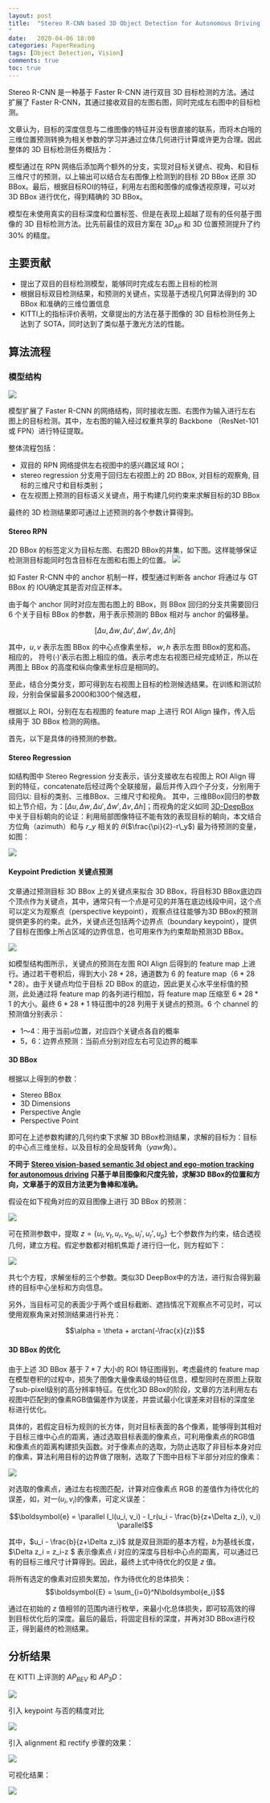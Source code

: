 ```yaml
---
layout: post
title:  "Stereo R-CNN based 3D Object Detection for Autonomous Driving
"
date:   2020-04-06 18:00
categories: PaperReading 
tags: [Object Detection, Vision]
comments: true
toc: true
---
```


Stereo R-CNN 是一种基于 Faster R-CNN 进行双目 3D 目标检测的方法。通过扩展了 Faster R-CNN，其通过接收双目的左图右图，同时完成左右图中的目标检测。

文章认为，目标的深度信息与二维图像的特征并没有很直接的联系，而将木白哦的三维位置预测转换为相关参数的学习并通过立体几何进行计算或许更为合理。因此整体的 3D 目标检测任务概括为：

模型通过在 RPN 网络后添加两个额外的分支，实现对目标关键点、视角、和目标三维尺寸的预测，以上输出可以结合左右图像上检测到的目标 2D BBox 还原 3D BBox。最后，根据目标ROI的特征，利用左右图和图像的成像透视原理，可以对 3D BBox 进行优化，得到精确的 3D BBox。

模型在未使用真实的目标深度和位置标签、但是在表现上超越了现有的任何基于图像的 3D 目标检测方法。比先前最佳的双目方案在 $3D_{AP}$ 和  3D 位置预测提升了约 30% 的精度。


## 主要贡献

* 提出了双目的目标检测模型，能够同时完成左右图上目标的检测
* 根据目标双目检测结果，和预测的关键点，实现基于透视几何算法得到的 3D BBox 和准确的三维位置信息
* KITTI上的指标评价表明，文章提出的方法在基于图像的 3D 目标检测任务上达到了 SOTA，同时达到了类似基于激光方法的性能。



## 算法流程

### 模型结构

![](https://glimg.oss-cn-shanghai.aliyuncs.com/test/20200323171022.png)

模型扩展了 Faster R-CNN 的网络结构，同时接收左图、右图作为输入进行左右图上的目标检测。其中，左右图的输入经过权重共享的 Backbone （ResNet-101 或 FPN）进行特征提取。

整体流程包括：

* 双目的 RPN 网络提供左右视图中的感兴趣区域 ROI；
* stereo regression 分支用于回归左右视图上的 2D BBox, 对目标的观察角, 目标的三维尺寸和目标类别；
* 在左视图上预测的目标语义关键点，用于构建几何约束来求解目标的3D BBox

最终的 3D 检测结果即可通过上述预测的各个参数计算得到。

#### Stereo RPN

2D BBox 的标签定义为目标左图、右图2D BBox的并集，如下图。这样能够保证检测测目标能同时包含目标在左图和右图上的位置。
![](https://glimg.oss-cn-shanghai.aliyuncs.com/test/20200323180604.png)

如 Faster R-CNN 中的 anchor 机制一样，模型通过判断各 anchor 将通过与 GT BBox 的 IOU确定其是否对应正样本。

由于每个 anchor 同时对应左图右图上的 BBox，则 BBox 回归的分支共需要回归 6 个关于目标 BBox 的参数，用于表示预测的 BBox 相对与 anchor 的偏移量。

$$[\Delta u, \Delta w, \Delta u', \Delta w', \Delta v, \Delta h]$$

其中，$u, v$ 表示左图 BBox 的中心点像素坐标， $w, h$ 表示左图 BBox的宽和高。相应的， 符号$(·)‘$表示右图上相应的值。表示考虑左右视图已经完成矫正，所以在两图上 BBox 的高度和纵向像素坐标应是相同的。

至此，结合分类分支，即可得到左右视图上目标的检测候选结果。在训练和测试阶段，分别会保留最多2000和300个候选框，


根据以上 ROI，分别在左右视图的 feature map 上进行 ROI Align 操作，传入后续用于 3D BBox 检测的网络。

首先，以下是具体的待预测的参数。

#### Stereo Regression


如结构图中 Stereo Regression 分支表示，该分支接收左右视图上 ROI Align 得到的特征，concatenate后经过两个全联接层，最后并传入四个子分支，分别用于回归以: 目标的类别、三维BBox、三维尺寸和视角。
其中，三维BBox回归的参数如上节介绍，为：$[\Delta u, \Delta w, \Delta u', \Delta w', \Delta v, \Delta h]$；而视角的定义如同 [3D-DeepBox](3D-DeepBox) 中关于目标朝向的论证：利用局部图像特征不能有效的表现目标的朝向，本文结合方位角（azimuth）和与 $r\_y$ 相关的 $\theta$($\frac{\pi}{2}-r\_y$) 最为待预测的变量，如图：

![](https://glimg.oss-cn-shanghai.aliyuncs.com/test/20200324004948.png)


#### Keypoint Prediction 关键点预测

文章通过预测目标 3D BBox 上的关键点来拟合 3D BBox，将目标3D BBox底边四个顶点作为关键点，其中，通常只有一个点是可见的并落在底边线段中间，这个点可以定义为观察点（perspective keypoint），观察点往往能够为3D BBox的预测提供更多的约束。此外，关键点还包括两个边界点（boundary keypoint），提供了目标在图像上所占区域的边界信息，也可用来作为约束帮助预测3D BBox。

![](https://glimg.oss-cn-shanghai.aliyuncs.com/test/20200324102237.png)

如模型结构图所示，关键点的预测在左图 ROI Align 后得到的 feature map 上进行。通过若干卷积后，得到大小 $28*28$，通道数为 $6$ 的 feature map（$6*28*28$）。由于关键点均位于目标 2D BBox 的底边，因此更关心水平坐标值的预测，此处通过将 feature map 的各列进行相加，将 feature map 压缩至 $6*28*1$ 的大小。最终 $6*28*1$ 特征图中的$28$ 列用于关键点的预测。$6$ 个 channel 的预测值分别表示：

* 1～4：用于当前$u$位置，对应四个关键点各自的概率
* 5，6：边界点预测：当前点分别对应左右可见边界的概率 

#### 3D BBox

根据以上得到的参数：


* Stereo BBox
* 3D Dimensions
* Perspective Angle
* Perspective Point
  
即可在上述参数构建的几何约束下求解 3D BBox检测结果，求解的目标为：目标的中心点三维坐标，以及目标的全局旋转角（$yaw$角）。

**不同于 [Stereo vision-based semantic 3d object and ego-motion tracking for autonomous driving](Stereo) 只基于单目图像和尺度先验，求解3D BBox的位置和方向，文章基于的双目方法更为鲁棒和准确。**

假设在如下视角对应的双目图像上进行 3D BBox 的预测：

![](https://glimg.oss-cn-shanghai.aliyuncs.com/test/20200402020247.png)

可在预测参数中，提取 $z=\{u_{l}, v_{t}, u_{r}, v_{b}, u_{l}', u_{r}', u_{p}\}$ 七个参数作为约束，结合透视几何，建立方程。假定参数都对相机焦距 $f$ 进行归一化，则方程如下：


![](https://glimg.oss-cn-shanghai.aliyuncs.com/test/20200402020323.png)

共七个方程，求解坐标的三个参数。类似3D DeepBox中的方法，进行拟合得到最终的目标中心坐标和方向信息。

另外，当目标可见的表面少于两个或目标截断、遮挡情况下观察点不可见时，可以使用观察角来对预测结果进行补充：

$$\alpha = \theta + arctan(-\frac{x}{z})$$
 
#### 3D BBox 的优化

由于上述 3D BBox 基于 $7*7$ 大小的 ROI 特征图得到，考虑最终的 feature map 在模型卷积的过程中，损失了图像大量像素级的特征信息，模型同时在原图上获取了sub-pixel级别的高分辨率特征。在优化3D BBox的阶段，文章的方法利用左右视图中匹配到的像素RGB值偏差作为误差，并尝试最小化误差来对目标的深度坐标进行优化。

具体的，若假定目标为规则的长方体，则对目标表面的各个像素，能够得到其相对于目标三维中心点的距离，通过选取目标表面的像素点，可利用像素点的RGB值和像素点的距离构建损失函数。对于像素点的选取，为防止选取了非目标本身对应的像素，算法利用目标的边界做了限制，选取了下图中目标下半部分对应的像素：

![](https://glimg.oss-cn-shanghai.aliyuncs.com/test/20200407192756.png)

对选取的像素点，通过左右视图匹配，计算对应像素点 RGB 的差值作为待优化的误差，如，对一$(u_i, v_i)$的像素，可定义误差：

$$\boldsymbol{e} = \parallel I_l(u_i, v_i) - I_r(u_i - \frac{b}{z+\Delta z_i}, v_i) \parallel$$

其中，$u_i - \frac{b}{z+\Delta z_i}$ 就是双目测距的基本方程，$b$为基线长度，$\Delta z_i = z_i-z $ 表示像素点 $i$ 对应的深度与目标中心点的距离，可以通过已有的目标三维尺寸计算得到。因此，最终上式中待优化的仅是 $z$ 值。

将所有选定的像素对应损失累加，作为待优化的总体损失：
$$\boldsymbol{E} = \sum_{i=0}^N\boldsymbol{e_i}$$

通过在初始的 $z$ 值相邻的范围内进行枚举，来最小化总体损失，即可较高效的得到目标优化后的深度。最后的最后，将固定目标的深度，并再对3D BBox进行校正，得到最终的检测结果。


## 分析结果

在 KITTI 上评测的 $AP_{BEV}$ 和 $AP_3D$：

![](https://glimg.oss-cn-shanghai.aliyuncs.com/test/20200408002747.png)


引入 keypoint 与否的精度对比

![](https://glimg.oss-cn-shanghai.aliyuncs.com/test/20200408003218.png)

引入 alignment 和 rectify 步骤的效果：

![](https://glimg.oss-cn-shanghai.aliyuncs.com/test/20200408003710.png)


可视化结果：

![](https://glimg.oss-cn-shanghai.aliyuncs.com/test/20200408004551.png)




